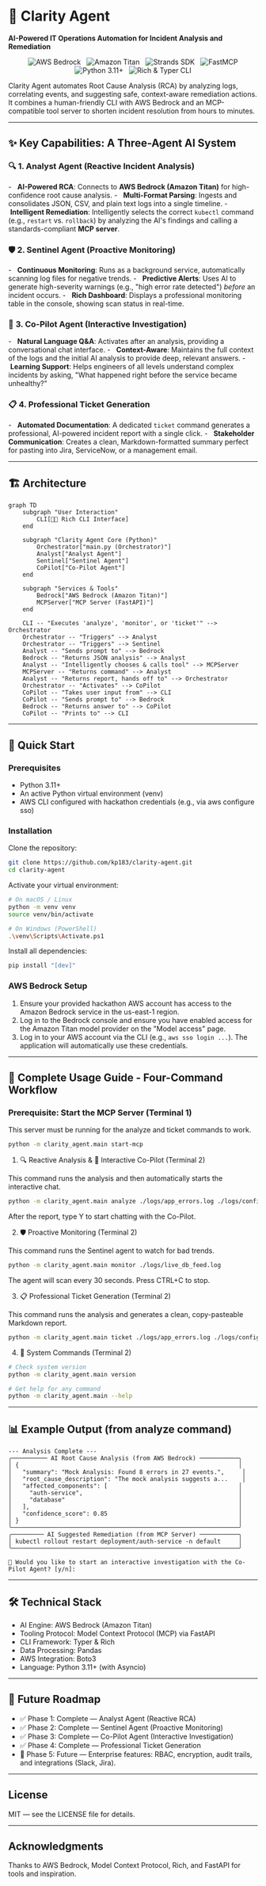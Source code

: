 # 🤖 Clarity Agent

**AI-Powered IT Operations Automation for Incident Analysis and Remediation**

<p align="center">
  <img src="https://img.shields.io/badge/AWS-Bedrock-orange?style=for-the-badge" alt="AWS Bedrock"/>
  <img src="https://img.shields.io/badge/AI_Model-Amazon_Titan-F8991D?style=for-the-badge" alt="Amazon Titan"/>
  <img src="https://img.shields.io/badge/SDK-Strands-informational?style=for-the-badge" alt="Strands SDK"/>
  <img src="https://img.shields.io/badge/Protocol-FastMCP-lightgrey?style=for-the-badge" alt="FastMCP"/>
  <img src="https://img.shields.io/badge/Python-3.11+-blue?style=for-the-badge" alt="Python 3.11+"/>
  <img src="https://img.shields.io/badge/CLI-Rich_&_Typer-purple?style=for-the-badge" alt="Rich & Typer CLI"/>
</p>

Clarity Agent automates Root Cause Analysis (RCA) by analyzing logs, correlating events, and suggesting safe, context-aware remediation actions. It combines a human-friendly CLI with AWS Bedrock and an MCP-compatible tool server to shorten incident resolution from hours to minutes.

---

## ✨ **Key Capabilities: A Three-Agent AI System**

### 🔍 **1. Analyst Agent (Reactive Incident Analysis)**
-   **AI-Powered RCA**: Connects to **AWS Bedrock (Amazon Titan)** for high-confidence root cause analysis.
-   **Multi-Format Parsing**: Ingests and consolidates JSON, CSV, and plain text logs into a single timeline.
-   **Intelligent Remediation**: Intelligently selects the correct `kubectl` command (e.g., `restart` vs. `rollback`) by analyzing the AI's findings and calling a standards-compliant **MCP server**.

### 🛡️ **2. Sentinel Agent (Proactive Monitoring)**
-   **Continuous Monitoring**: Runs as a background service, automatically scanning log files for negative trends.
-   **Predictive Alerts**: Uses AI to generate high-severity warnings (e.g., "high error rate detected") *before* an incident occurs.
-   **Rich Dashboard**: Displays a professional monitoring table in the console, showing scan status in real-time.

### 🤖 **3. Co-Pilot Agent (Interactive Investigation)**
-   **Natural Language Q&A**: Activates after an analysis, providing a conversational chat interface.
-   **Context-Aware**: Maintains the full context of the logs and the initial AI analysis to provide deep, relevant answers.
-   **Learning Support**: Helps engineers of all levels understand complex incidents by asking, "What happened right before the service became unhealthy?"

### 📋 **4. Professional Ticket Generation**
-   **Automated Documentation**: A dedicated `ticket` command generates a professional, AI-powered incident report with a single click.
-   **Stakeholder Communication**: Creates a clean, Markdown-formatted summary perfect for pasting into Jira, ServiceNow, or a management email.

---

## 🏗️ Architecture

```mermaid
graph TD
    subgraph "User Interaction"
        CLI[👨‍💻 Rich CLI Interface]
    end

    subgraph "Clarity Agent Core (Python)"
        Orchestrator["main.py (Orchestrator)"]
        Analyst["Analyst Agent"]
        Sentinel["Sentinel Agent"]
        CoPilot["Co-Pilot Agent"]
    end

    subgraph "Services & Tools"
        Bedrock["AWS Bedrock (Amazon Titan)"]
        MCPServer["MCP Server (FastAPI)"]
    end

    CLI -- "Executes 'analyze', 'monitor', or 'ticket'" --> Orchestrator
    Orchestrator -- "Triggers" --> Analyst
    Orchestrator -- "Triggers" --> Sentinel
    Analyst -- "Sends prompt to" --> Bedrock
    Bedrock -- "Returns JSON analysis" --> Analyst
    Analyst -- "Intelligently chooses & calls tool" --> MCPServer
    MCPServer -- "Returns command" --> Analyst
    Analyst -- "Returns report, hands off to" --> Orchestrator
    Orchestrator -- "Activates" --> CoPilot
    CoPilot -- "Takes user input from" --> CLI
    CoPilot -- "Sends prompt to" --> Bedrock
    Bedrock -- "Returns answer to" --> CoPilot
    CoPilot -- "Prints to" --> CLI
```

---

## 🚀 Quick Start

### Prerequisites

- Python 3.11+
- An active Python virtual environment (venv)
- AWS CLI configured with hackathon credentials (e.g., via aws configure sso)

### Installation

Clone the repository:

```bash
git clone https://github.com/kp183/clarity-agent.git
cd clarity-agent
```

Activate your virtual environment:

```bash
# On macOS / Linux
python -m venv venv
source venv/bin/activate

# On Windows (PowerShell)
.\venv\Scripts\Activate.ps1
```

Install all dependencies:

```bash
pip install "[dev]"
```

### AWS Bedrock Setup

1. Ensure your provided hackathon AWS account has access to the Amazon Bedrock service in the us-east-1 region.
2. Log in to the Bedrock console and ensure you have enabled access for the Amazon Titan model provider on the "Model access" page.
3. Log in to your AWS account via the CLI (e.g., `aws sso login ...`). The application will automatically use these credentials.

---

## 📖 Complete Usage Guide - Four-Command Workflow

### Prerequisite: Start the MCP Server (Terminal 1)
This server must be running for the analyze and ticket commands to work.

```bash
python -m clarity_agent.main start-mcp
```

1. 🔍 Reactive Analysis & 🤖 Interactive Co-Pilot (Terminal 2)

This command runs the analysis and then automatically starts the interactive chat.

```bash
python -m clarity_agent.main analyze ./logs/app_errors.log ./logs/config_changes.csv ./logs/deployment_logs.json ./logs/db_performance.log
```

After the report, type Y to start chatting with the Co-Pilot.

2. 🛡️ Proactive Monitoring (Terminal 2)

This command runs the Sentinel agent to watch for bad trends.

```bash
python -m clarity_agent.main monitor ./logs/live_db_feed.log
```

The agent will scan every 30 seconds. Press CTRL+C to stop.

3. 📋 Professional Ticket Generation (Terminal 2)

This command runs the analysis and generates a clean, copy-pasteable Markdown report.

```bash
python -m clarity_agent.main ticket ./logs/app_errors.log ./logs/config_changes.csv ./logs/deployment_logs.json ./logs/db_performance.log
```

4. 🔧 System Commands (Terminal 2)

```bash
# Check system version
python -m clarity_agent.main version

# Get help for any command
python -m clarity_agent.main --help
```

---

## 📊 Example Output (from analyze command)

```
--- Analysis Complete ---
╭────────── AI Root Cause Analysis (from AWS Bedrock) ───────────╮
│ {                                                              │
│   "summary": "Mock Analysis: Found 8 errors in 27 events.",     │
│   "root_cause_description": "The mock analysis suggests a...    │
│   "affected_components": [                                     │
│     "auth-service",                                            │
│     "database"                                                 │
│   ],                                                           │
│   "confidence_score": 0.85                                     │
│ }                                                              │
╰────────────────────────────────────────────────────────────────╯
╭───────── AI Suggested Remediation (from MCP Server) ───────────╮
│ kubectl rollout restart deployment/auth-service -n default     │
╰────────────────────────────────────────────────────────────────╯

🤖 Would you like to start an interactive investigation with the Co-Pilot Agent? [y/n]:
```

---

## 🛠️ Technical Stack

- AI Engine: AWS Bedrock (Amazon Titan)
- Tooling Protocol: Model Context Protocol (MCP) via FastAPI
- CLI Framework: Typer & Rich
- Data Processing: Pandas
- AWS Integration: Boto3
- Language: Python 3.11+ (with Asyncio)

---

## 🔮 Future Roadmap

- ✅ Phase 1: Complete — Analyst Agent (Reactive RCA)
- ✅ Phase 2: Complete — Sentinel Agent (Proactive Monitoring)
- ✅ Phase 3: Complete — Co-Pilot Agent (Interactive Investigation)
- ✅ Phase 4: Complete — Professional Ticket Generation
- 🔄 Phase 5: Future — Enterprise features: RBAC, encryption, audit trails, and integrations (Slack, Jira).

---

## License

MIT — see the LICENSE file for details.

---

## Acknowledgments

Thanks to AWS Bedrock, Model Context Protocol, Rich, and FastAPI for tools and inspiration.
